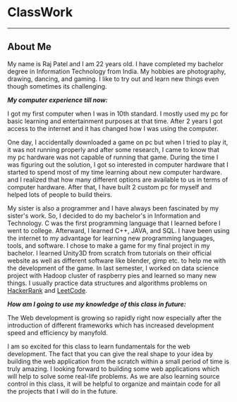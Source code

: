 # ClassWork
---
## About Me

My name is Raj Patel and I am 22 years old. I have completed my bachelor degree in Information Technology from India. My hobbies are photography, drawing, dancing, and gaming. I like to try out and learn new things even though sometimes its challenging.

**_My computer experience till now:_**

I got my first computer when I was in 10th standard. I mostly used my pc for basic learning and entertainment purposes at that time. After 2 years I got access to the internet and it has changed how I was using the computer.

One day, I accidentally downloaded a game on pc but when I tried to play it, it was not running properly and after some research, I came to know that my pc hardware was not capable of running that game. During the time I was figuring out the solution, I got so interested in computer hardware that I started to spend most of my time learning about new computer hardware. and I realized that how many different options are available to us in terms of computer hardware. After that, I have built  2 custom pc for myself and helped lots of people to build theirs.

My sister is also a programmer and I have always been fascinated by my sister's work. So, I decided to do my bachelor's in Information and Technology. C was the first programming language that I learned before I went to college. Afterward, I learned C++, JAVA, and SQL. I have been using the internet to my advantage for learning new programming languages, tools, and software. I chose to make a game for my final project in my bachelor. I learned Unity3D from scratch from tutorials on their official website as well as different software like blender, gimp etc. to help me with the development of the game. In last semester, I  worked on data science project with Hadoop cluster of raspberry pies and learned so many new things. I usually practice data structures and algorithms problems on [HackerRank](www.hackerrank.com) and [LeetCode](www.leetcode.com).

**_How am I going to use my knowledge of this class in future:_**

The Web development is growing so rapidly right now especially after the introduction of different frameworks which has increased development speed and efficiency by manyfold. 

I am so excited for this class to learn fundamentals for the web development. The fact that you can give the real shape to your idea by building the web application from the scratch within a small period of time is truly amazing. I looking forward to building some web applications which will help to solve some real-life problems. As we are also learning source control in this class, it will be helpful to organize and maintain code for all the projects that I will do in the future.
